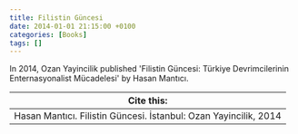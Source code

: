 ```yaml
---
title: Filistin Güncesi
date: 2014-01-01 21:15:00 +0100
categories: [Books]
tags: []
---
```


In 2014, Ozan Yayincilik published 'Filistin Güncesi: Türkiye Devrimcilerinin Enternasyonalist Mücadelesi' by Hasan Mantıcı.


| Cite this:   |
|--------|
| Hasan Mantıcı. Filistin Güncesi. İstanbul: Ozan Yayincilik, 2014

 